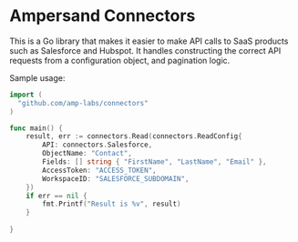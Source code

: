 # Ampersand Connectors

This is a Go library that makes it easier to make API calls to SaaS products such as Salesforce and Hubspot. It handles constructing the correct API requests from a configuration object, and pagination logic.

Sample usage:

```go
import (
  "github.com/amp-labs/connectors"
)

func main() {
	result, err := connectors.Read(connectors.ReadConfig{
		API: connectors.Salesforce,
		ObjectName: "Contact",
		Fields: [] string { "FirstName", "LastName", "Email" },
		AccessToken: "ACCESS_TOKEN",
		WorkspaceID: "SALESFORCE_SUBDOMAIN",
	})
	if err == nil {
		fmt.Printf("Result is %v", result)
	}
  
}

```
